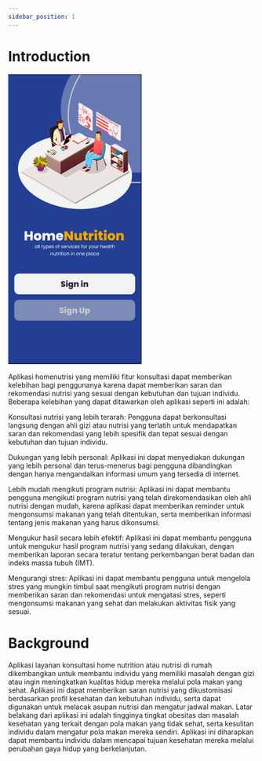 ```yaml
---
sidebar_position: 1
---
```


# Introduction

![To-dolist](login.png)

Aplikasi homenutrisi yang memiliki fitur konsultasi dapat memberikan kelebihan bagi penggunanya karena dapat memberikan saran dan rekomendasi nutrisi yang sesuai dengan kebutuhan dan tujuan individu. Beberapa kelebihan yang dapat ditawarkan oleh aplikasi seperti ini adalah:

Konsultasi nutrisi yang lebih terarah: Pengguna dapat berkonsultasi langsung dengan ahli gizi atau nutrisi yang terlatih untuk mendapatkan saran dan rekomendasi yang lebih spesifik dan tepat sesuai dengan kebutuhan dan tujuan individu.

Dukungan yang lebih personal: Aplikasi ini dapat menyediakan dukungan yang lebih personal dan terus-menerus bagi pengguna dibandingkan dengan hanya mengandalkan informasi umum yang tersedia di internet.

Lebih mudah mengikuti program nutrisi: Aplikasi ini dapat membantu pengguna mengikuti program nutrisi yang telah direkomendasikan oleh ahli nutrisi dengan mudah, karena aplikasi dapat memberikan reminder untuk mengonsumsi makanan yang telah ditentukan, serta memberikan informasi tentang jenis makanan yang harus dikonsumsi.

Mengukur hasil secara lebih efektif: Aplikasi ini dapat membantu pengguna untuk mengukur hasil program nutrisi yang sedang dilakukan, dengan memberikan laporan secara teratur tentang perkembangan berat badan dan indeks massa tubuh (IMT).

Mengurangi stres: Aplikasi ini dapat membantu pengguna untuk mengelola stres yang mungkin timbul saat mengikuti program nutrisi dengan memberikan saran dan rekomendasi untuk mengatasi stres, seperti mengonsumsi makanan yang sehat dan melakukan aktivitas fisik yang sesuai.
# Background

Aplikasi layanan konsultasi home nutrition atau nutrisi di rumah dikembangkan untuk membantu individu yang memiliki masalah dengan gizi atau ingin meningkatkan kualitas hidup mereka melalui pola makan yang sehat. Aplikasi ini dapat memberikan saran nutrisi yang dikustomisasi berdasarkan profil kesehatan dan kebutuhan individu, serta dapat digunakan untuk melacak asupan nutrisi dan mengatur jadwal makan. Latar belakang dari aplikasi ini adalah tingginya tingkat obesitas dan masalah kesehatan yang terkait dengan pola makan yang tidak sehat, serta kesulitan individu dalam mengatur pola makan mereka sendiri. Aplikasi ini diharapkan dapat membantu individu dalam mencapai tujuan kesehatan mereka melalui perubahan gaya hidup yang berkelanjutan.



